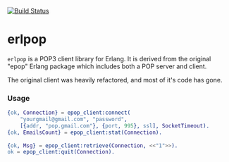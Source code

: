 [![Build Status](https://travis-ci.org/oltarasenko/erlpop.svg?branch=master)](https://travis-ci.org/oltarasenko/erlpop)

erlpop
============

`erlpop` is a POP3 client library for Erlang. It is derived from the original "epop" Erlang package which includes both a POP server and client.

The original client was heavily refactored, and most of it's code has gone.


### Usage ###


```erlang
{ok, Connection} = epop_client:connect(
    "yourgmail@gmail.com", "password",
    [{addr, "pop.gmail.com"}, {port, 995}, ssl], SocketTimeout).
{ok, EmailsCount} = epop_client:stat(Connection).
       
{ok, Msg} = epop_client:retrieve(Connection, <<"1">>).
ok = epop_client:quit(Connection).
```
